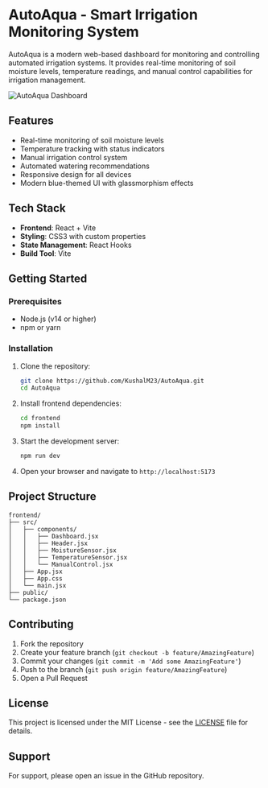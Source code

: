 # AutoAqua - Smart Irrigation Monitoring System

AutoAqua is a modern web-based dashboard for monitoring and controlling automated irrigation systems. It provides real-time monitoring of soil moisture levels, temperature readings, and manual control capabilities for irrigation management.

![AutoAqua Dashboard](frontend-dummy/public/dashboard-preview.png)

## Features

-  Real-time monitoring of soil moisture levels
-  Temperature tracking with status indicators
-  Manual irrigation control system
-  Automated watering recommendations
-  Responsive design for all devices
-  Modern blue-themed UI with glassmorphism effects

## Tech Stack

- **Frontend**: React + Vite
- **Styling**: CSS3 with custom properties
- **State Management**: React Hooks
- **Build Tool**: Vite

## Getting Started

### Prerequisites

- Node.js (v14 or higher)
- npm or yarn

### Installation

1. Clone the repository:
   ```bash
   git clone https://github.com/KushalM23/AutoAqua.git
   cd AutoAqua
   ```

2. Install frontend dependencies:
   ```bash
   cd frontend
   npm install
   ```

3. Start the development server:
   ```bash
   npm run dev
   ```

4. Open your browser and navigate to `http://localhost:5173`

## Project Structure

```
frontend/
├── src/
│   ├── components/
│   │   ├── Dashboard.jsx
│   │   ├── Header.jsx
│   │   ├── MoistureSensor.jsx
│   │   ├── TemperatureSensor.jsx
│   │   └── ManualControl.jsx
│   ├── App.jsx
│   ├── App.css
│   └── main.jsx
├── public/
└── package.json
```

## Contributing

1. Fork the repository
2. Create your feature branch (`git checkout -b feature/AmazingFeature`)
3. Commit your changes (`git commit -m 'Add some AmazingFeature'`)
4. Push to the branch (`git push origin feature/AmazingFeature`)
5. Open a Pull Request

## License

This project is licensed under the MIT License - see the [LICENSE](LICENSE) file for details.

## Support

For support, please open an issue in the GitHub repository.